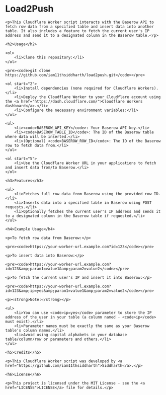 <!DOCTYPE html>
<html lang="en">
<head>
    <meta charset="UTF-8">
    <meta name="viewport" content="width=device-width, initial-scale=1.0">
    <title>Load2Push</title>
</head>
<body>
    <h1>Load2Push</h1>

    <p>This Cloudflare Worker script interacts with the Baserow API to fetch row data from a specified table and insert data into another table. It also includes a feature to fetch the current user's IP address and send it to a designated column in the Baserow table.</p>

    <h2>Usage</h2>

    <ol>
        <li>Clone this repository:</li>
    </ol>

    <pre><code>git clone https://github.com/iam11thsiddharth/load2push.git</code></pre>

    <ol start="2">
        <li>Install dependencies (none required for Cloudflare Workers).</li>
        <li>Deploy the Cloudflare Worker to your Cloudflare account using the <a href="https://dash.cloudflare.com/">Cloudflare Workers dashboard</a>.</li>
        <li>Configure the necessary environment variables:</li>
    </ol>

    <ul>
        <li><code>BASEROW_API_KEY</code>: Your Baserow API key.</li>
        <li><code>BASEROW_TABLE_ID</code>: The ID of the Baserow table where data will be inserted.</li>
        <li>(Optional) <code>BASEROW_ROW_ID</code>: The ID of the Baserow row to fetch data from.</li>
    </ul>

    <ol start="5">
        <li>Use the Cloudflare Worker URL in your applications to fetch and insert data from/to Baserow.</li>
    </ol>

    <h3>Features</h3>

    <ul>
        <li>Fetches full row data from Baserow using the provided row ID.</li>
        <li>Inserts data into a specified table in Baserow using POST requests.</li>
        <li>Optionally fetches the current user's IP address and sends it to a designated column in the Baserow table if requested.</li>
    </ul>

    <h4>Example Usage</h4>

    <p>To fetch row data from Baserow:</p>

    <pre><code>https://your-worker-url.example.com?id=123</code></pre>

    <p>To insert data into Baserow:</p>

    <pre><code>https://your-worker-url.example.com?id=123&amp;param1=value1&amp;param2=value2</code></pre>

    <p>To fetch the current user's IP and insert it into Baserow:</p>

    <pre><code>https://your-worker-url.example.com?id=123&amp;ip=yes&amp;param1=value1&amp;param2=value2</code></pre>

    <p><strong>Note:</strong></p>

    <ul>
        <li>You can use <code>ip=yes</code> parameter to store the IP address of the user in your table (a column named - <code>ip</code> must exist).</li>
        <li>Parameter names must be exactly the same as your Baserow table's column names.</li>
        <li>Avoid using capital alphabets in your database table/column/row or parameters and others.</li>
    </ul>

    <h5>Credits</h5>

    <p>This Cloudflare Worker script was developed by <a href="https://github.com/iam11thsiddharth">Siddharth</a>.</p>

    <h6>License</h6>

    <p>This project is licensed under the MIT License - see the <a href="LICENSE">LICENSE</a> file for details.</p>
</body>
</html>

